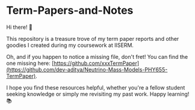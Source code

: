 # Term-Papers-and-Notes
Hi there! 👋

This repository is a treasure trove of my term paper reports and other goodies I created during my coursework at IISERM.

Oh, and if you happen to notice a missing file, don't fret! You can find the one missing here: [https://github.com/xxxTermPaper](https://github.com/dev-aditya/Neutrino-Mass-Models-PHY655-TermPaper).

I hope you find these resources helpful, whether you're a fellow student seeking knowledge or simply me revisiting my past work.
Happy learning! 📚
